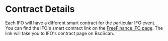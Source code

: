 # Contract Details

Each IFO will have a different smart contract for the particular IFO event. You can find the IFO's smart contract link on the [FreeFinance IFO page](https://pancakeswap.finance/ifo). The link will take you to IFO's contract page on BscScan.

